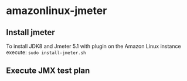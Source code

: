 # amazonlinux-jmeter

## Install jmeter

To install JDK8 and Jmeter 5.1 with plugin on the Amazon Linux instance execute: `sudo install-jmeter.sh`

## Execute JMX test plan
 
